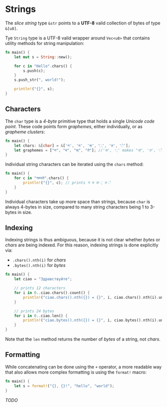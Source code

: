 # Strings

The _slice string_ type `&str` points to a **UTF-8** valid collection of bytes
of type `&[u8]`.

Tye `String` type is a UTF-8 valid wrapper around `Vec<u8>` that contains
utility methods for string manipulation:

```rust
fn main() {
    let mut s = String::new();

    for c in "Hello".chars() {
        s.push(c);
    }
    s.push_str(", world!");

    println!("{}", s);
}
```

## Characters

The `char` type is a _4-byte_ primitive type that holds a single _Unicode code
point_. These code points form _graphemes_, either individually, or as
_grapheme clusters_:

```rust
fn main() {
    let chars: &[char] = &['न', 'म', 'स', '्', 'त', 'े'];
    let graphemes = ["न", "म", "स्", "ते"]; //'स', '्' makes "स्", 'त', 'े' makes "ते"
}
```

Individual string characters can be iterated using the `chars` method:

```rust
fn main() {
    for c in "नमस्ते".chars() {
        println!("{}", c); // prints न म स ् त े
    }
}
```

Individual characters take up more space than strings, because `char` is always
4-bytes in size, compared to many string characters being 1 to 3-bytes in size.

## Indexing

Indexing strings is thus ambiguous, because it is not clear whether _bytes_ or
_chars_ are being indexed. For this reason, indexing strings is done explicitly
via:

- `.chars().nth(i)` for _chars_
- `.bytes().nth(i)` for _bytes_

```rust
fn main() {
    let ciao = "Здравствуйте";

    // prints 12 characters
    for i in 0..ciao.chars().count() {
        println!("ciao.chars().nth({}) = {}", i, ciao.chars().nth(i).unwrap());
    }

    // prints 24 bytes
    for i in 0..ciao.len() {
        println!("ciao.bytes().nth({}) = {}", i, ciao.bytes().nth(i).unwrap());
    }
}
```

Note that the `len` method returns the number of _bytes_ of a string, not
_chars_.

## Formatting

While concatenating can be done using the `+` operator, a more readable way that
also allows more complex formatting is using the `format!` macro:

```rust
fn main() {
    let s = format!("{}, {}!", "hello", "world");
}
```

_TODO_
